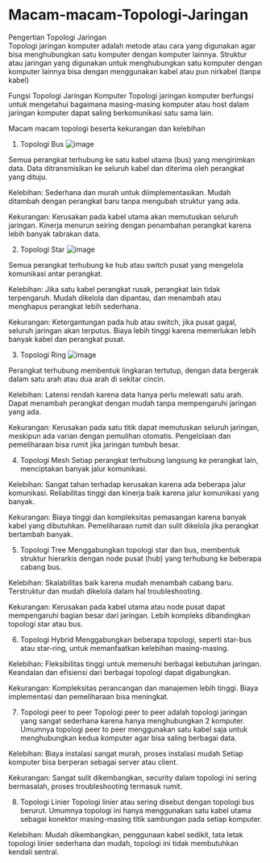# Macam-macam-Topologi-Jaringan

Pengertian Topologi Jaringan        
Topologi jaringan komputer adalah metode atau cara yang digunakan agar bisa menghubungkan satu komputer dengan komputer lainnya. Struktur atau jaringan yang digunakan untuk menghubungkan satu komputer dengan komputer lainnya bisa dengan menggunakan kabel atau pun nirkabel (tanpa kabel)

Fungsi Topologi Jaringan Komputer
Topologi jaringan komputer berfungsi untuk mengetahui bagaimana masing-masing komputer atau host dalam jaringan komputer dapat saling berkomunikasi satu sama lain.

Macam macam topologi beserta kekurangan dan kelebihan 

1. Topologi Bus
![image](https://github.com/user-attachments/assets/aaf2b92c-66bf-44bf-8b4f-265711f5bc7f)

Semua perangkat terhubung ke satu kabel utama (bus) yang mengirimkan data. Data ditransmisikan ke seluruh kabel dan diterima oleh perangkat yang dituju.

Kelebihan: Sederhana dan murah untuk diimplementasikan. Mudah ditambah dengan perangkat baru tanpa mengubah struktur yang ada.

Kekurangan: Kerusakan pada kabel utama akan memutuskan seluruh jaringan. Kinerja menurun seiring dengan penambahan perangkat karena lebih banyak tabrakan data.


2. Topologi Star
   ![image](https://github.com/user-attachments/assets/12ba1cc4-8db3-42b5-a0a7-c98e819b5ed7)

Semua perangkat terhubung ke hub atau switch pusat yang mengelola komunikasi antar perangkat.

 Kelebihan: Jika satu kabel perangkat rusak, perangkat lain tidak terpengaruh. Mudah dikelola dan dipantau, dan menambah atau menghapus perangkat lebih sederhana.

Kekurangan: Ketergantungan pada hub atau switch, jika pusat gagal, seluruh jaringan akan terputus.
Biaya lebih tinggi karena memerlukan lebih banyak kabel dan perangkat pusat.


3. Topologi Ring
   ![image](https://github.com/user-attachments/assets/f47a30cf-a59b-4189-8c02-0f3a1fd09829)

Perangkat terhubung membentuk lingkaran tertutup, dengan data bergerak dalam satu arah atau dua arah di sekitar cincin.

Kelebihan: Latensi rendah karena data hanya perlu melewati satu arah. Dapat menambah perangkat dengan mudah tanpa mempengaruhi jaringan yang ada.

Kekurangan: Kerusakan pada satu titik dapat memutuskan seluruh jaringan, meskipun ada varian dengan pemulihan otomatis.
Pengelolaan dan pemeliharaan bisa rumit jika jaringan tumbuh besar.

4. Topologi Mesh
Setiap perangkat terhubung langsung ke perangkat lain, menciptakan banyak jalur komunikasi. 

Kelebihan: Sangat tahan terhadap kerusakan karena ada beberapa jalur komunikasi. Reliabilitas tinggi dan kinerja baik karena jalur komunikasi yang banyak.

Kekurangan: Biaya tinggi dan kompleksitas pemasangan karena banyak kabel yang dibutuhkan.
Pemeliharaan rumit dan sulit dikelola jika perangkat bertambah banyak.

5. Topologi Tree
Menggabungkan topologi star dan bus, membentuk struktur hierarkis dengan node pusat (hub) yang terhubung ke beberapa cabang bus.

Kelebihan: Skalabilitas baik karena mudah menambah cabang baru.
Terstruktur dan mudah dikelola dalam hal troubleshooting.

Kekurangan: Kerusakan pada kabel utama atau node pusat dapat mempengaruhi bagian besar dari jaringan. Lebih kompleks dibandingkan topologi star atau bus.

6. Topologi Hybrid
Menggabungkan beberapa topologi, seperti star-bus atau star-ring, untuk memanfaatkan kelebihan masing-masing.

Kelebihan: Fleksibilitas tinggi untuk memenuhi berbagai kebutuhan jaringan. Keandalan dan efisiensi dari berbagai topologi dapat digabungkan.

Kekurangan: Kompleksitas perancangan dan manajemen lebih tinggi. Biaya implementasi dan pemeliharaan bisa meningkat.

7. Topologi peer to peer 
  Topologi peer to peer adalah topologi jaringan yang sangat sederhana karena hanya menghubungkan 2 komputer. Umumnya topologi peer to peer menggunakan satu kabel saja untuk menghubungkan kedua komputer agar bisa saling berbagai data. 

Kelebihan: Biaya instalasi sangat murah, proses instalasi mudah
Setiap komputer bisa berperan sebagai server atau client.

Kekurangan: Sangat sulit dikembangkan, security dalam topologi ini sering bermasalah, proses troubleshooting termasuk rumit.

8. Topologi Linier
Topologi linier atau sering disebut dengan topologi bus berurut. Umumnya topologi ini hanya menggunakan satu kabel utama sebagai konektor masing-masing titik sambungan pada setiap komputer.

Kelebihan: Mudah dikembangkan, 
penggunaan kabel sedikit,
tata letak topologi linier sederhana dan mudah, topologi ini tidak membutuhkan kendali sentral.

